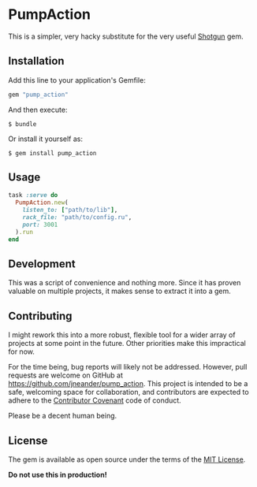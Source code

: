 # PumpAction

This is a simpler, very hacky substitute for the very useful
[Shotgun](https://github.com/rtomayko/shotgun) gem.

## Installation

Add this line to your application's Gemfile:

```ruby
gem "pump_action"
```

And then execute:

    $ bundle

Or install it yourself as:

    $ gem install pump_action

## Usage

```ruby
task :serve do
  PumpAction.new(
    listen_to: ["path/to/lib"],
    rack_file: "path/to/config.ru",
    port: 3001
  ).run
end
```

## Development

This was a script of convenience and nothing more. Since it has proven valuable
on multiple projects, it makes sense to extract it into a gem.

## Contributing

I might rework this into a more robust, flexible tool for a wider array of
projects at some point in the future. Other priorities make this impractical for
now.

For the time being, bug reports will likely not be addressed. However, pull
requests are welcome on GitHub at https://github.com/jneander/pump_action. This
project is intended to be a safe, welcoming space for collaboration, and
contributors are expected to adhere to the [Contributor
Covenant](http://contributor-covenant.org) code of conduct.

Please be a decent human being.

## License

The gem is available as open source under the terms of the [MIT
License](http://opensource.org/licenses/MIT).

**Do not use this in production!**
